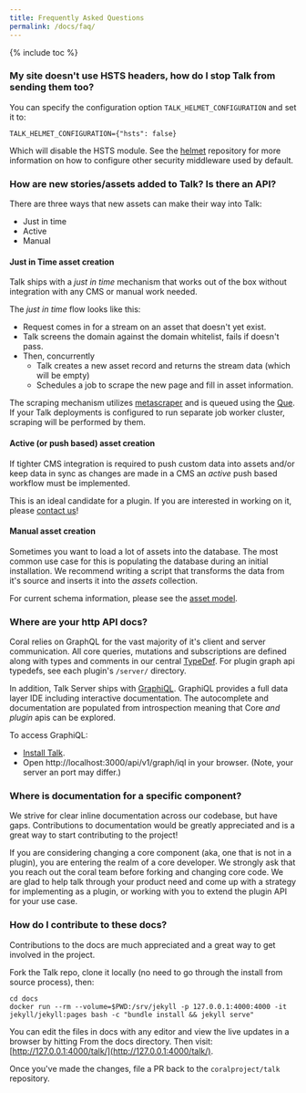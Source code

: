 ```yaml
---
title: Frequently Asked Questions
permalink: /docs/faq/
---
```


{% include toc %}

### My site doesn't use HSTS headers, how do I stop Talk from sending them too?

You can specify the configuration option `TALK_HELMET_CONFIGURATION` and set it
to:

```
TALK_HELMET_CONFIGURATION={"hsts": false}
```

Which will disable the HSTS module. See the
[helmet](https://github.com/helmetjs/helmet) repository for more information on
how to configure other security middleware used by default.

### How are new stories/assets added to Talk? Is there an API?

There are three ways that new assets can make their way into Talk:

- Just in time
- Active
- Manual

#### Just in Time asset creation

Talk ships with a _just in time_ mechanism that works out of the box without
integration with any CMS or manual work needed.

The _just in time_ flow looks like this:

* Request comes in for a stream on an asset that doesn't yet exist.
* Talk screens the domain against the domain whitelist, fails if doesn't pass.
* Then, concurrently
  * Talk creates a new asset record and returns the stream data (which will be
    empty)
  * Schedules a job to scrape the new page and fill in asset information.

The scraping mechanism utilizes
[metascraper](https://www.npmjs.com/package/metascraper) and is queued using the
[Que](https://www.npmjs.com/package/kue). If your Talk deployments is configured
to run separate job worker cluster, scraping will be performed by them.

#### Active (or push based) asset creation

If tighter CMS integration is required to push custom data into assets and/or
keep data in sync as changes are made in a CMS an _active_ push based workflow
must be implemented.

This is an ideal candidate for a plugin. If you are interested in working on it,
please [contact us](https://coralproject.net/contact)!

#### Manual asset creation

Sometimes you want to load a lot of assets into the database. The most common
use case for this is populating the database during an initial installation. We
recommend writing a script that transforms the data from it's source and inserts
it into the _assets_ collection.

For current schema information, please see the
[asset model](https://github.com/coralproject/talk/blob/master/models/asset.js).

### Where are your http API docs?

Coral relies on GraphQL for the vast majority of it's client and server
communication. All core queries, mutations and subscriptions are defined along
with types and comments in our central
[TypeDef](https://github.com/coralproject/talk/blob/master/graph/typeDefs.graphql).
For plugin graph api typedefs, see each plugin's `/server/` directory.

In addition, Talk Server ships with
[GraphiQL](https://github.com/graphql/graphiql). GraphiQL provides a full data
layer IDE including interactive documentation. The autocomplete and
documentation are populated from introspection meaning that Core _and plugin_
apis can be explored.

To access GraphiQL:

* [Install Talk](install-source).
* Open http://localhost:3000/api/v1/graph/iql in your browser. (Note, your server an port may differ.)

### Where is documentation for a specific component?

We strive for clear inline documentation across our codebase, but have gaps.
Contributions to documentation would be greatly appreciated and is a great way
to start contributing to the project!

If you are considering changing a core component (aka, one that is not in a
plugin), you are entering the realm of a core developer. We strongly ask that
you reach out the coral team before forking and changing core code. We are glad
to help talk through your product need and come up with a strategy for
implementing as a plugin, or working with you to extend the plugin API for your
use case.

### How do I contribute to these docs?

Contributions to the docs are much appreciated and a great way to get involved
in the project.

Fork the Talk repo, clone it locally (no need to go through the install from
source process), then:

```
cd docs
docker run --rm --volume=$PWD:/srv/jekyll -p 127.0.0.1:4000:4000 -it jekyll/jekyll:pages bash -c "bundle install && jekyll serve"
```

You can edit the files in docs with any editor and view the live updates in a
browser by hitting From the docs directory. Then visit:
[http://127.0.0.1:4000/talk/](http://127.0.0.1:4000/talk/).

Once you've made the changes, file a PR back to the `coralproject/talk`
repository.
